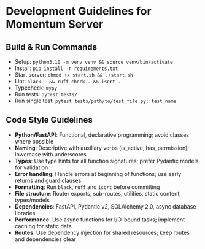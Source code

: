 # Development Guidelines for Momentum Server

## Build & Run Commands
- Setup: `python3.10 -m venv venv && source venv/bin/activate`
- Install: `pip install -r requirements.txt`
- Start server: `chmod +x start.sh && ./start.sh`
- Lint: `black . && ruff check . && isort .`
- Typecheck: `mypy .`
- Run tests: `pytest tests/`
- Run single test: `pytest tests/path/to/test_file.py::test_name`

## Code Style Guidelines
- **Python/FastAPI**: Functional, declarative programming; avoid classes where possible
- **Naming**: Descriptive with auxiliary verbs (is_active, has_permission); lowercase with underscores
- **Types**: Use type hints for all function signatures; prefer Pydantic models for validation
- **Error handling**: Handle errors at beginning of functions; use early returns and guard clauses
- **Formatting**: Run `black`, `ruff` and `isort` before committing
- **File structure**: Router exports, sub-routes, utilities, static content, types/models
- **Dependencies**: FastAPI, Pydantic v2, SQLAlchemy 2.0, async database libraries
- **Performance**: Use async functions for I/O-bound tasks; implement caching for static data
- **Routes**: Use dependency injection for shared resources; keep routes and dependencies clear
